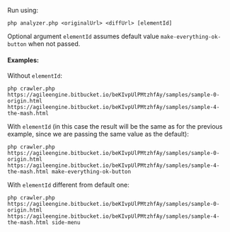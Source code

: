 Run using:
```
php analyzer.php <originalUrl> <diffUrl> [elementId]
```
Optional argument `elementId` assumes default value `make-everything-ok-button` when not passed.

#### Examples:

Without `elementId`:
```
php crawler.php https://agileengine.bitbucket.io/beKIvpUlPMtzhfAy/samples/sample-0-origin.html https://agileengine.bitbucket.io/beKIvpUlPMtzhfAy/samples/sample-4-the-mash.html
```

With `elementId` (in this case the result will be the same as for the previous example, since we are passing the same value as the default):
```
php crawler.php https://agileengine.bitbucket.io/beKIvpUlPMtzhfAy/samples/sample-0-origin.html https://agileengine.bitbucket.io/beKIvpUlPMtzhfAy/samples/sample-4-the-mash.html make-everything-ok-button
```

With `elementId` different from default one:
```
php crawler.php https://agileengine.bitbucket.io/beKIvpUlPMtzhfAy/samples/sample-0-origin.html https://agileengine.bitbucket.io/beKIvpUlPMtzhfAy/samples/sample-4-the-mash.html side-menu
```
